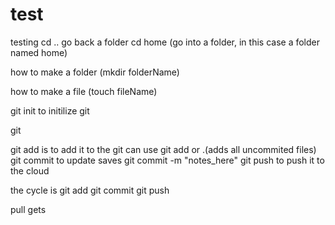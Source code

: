 # test
testing
cd .. go back a folder
cd home (go into a folder, in this case a folder named home)

how to make a folder (mkdir folderName)

how to make a file (touch fileName)

git init to initilize git

git

git add is to add it to the git
  can use git add <filename> or .(adds all uncommited files)
git commit to update saves
  git commit -m "notes_here"
git push to push it to the cloud


the cycle is
  git add
  git commit
  git push

pull gets
